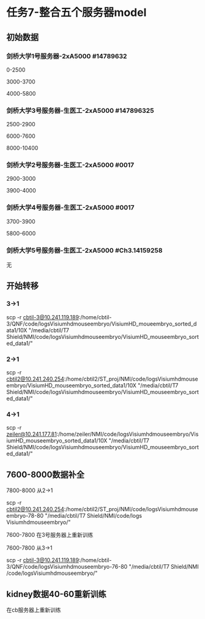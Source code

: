 # 任务7-整合五个服务器model

## 初始数据

### 剑桥大学1号服务器-2xA5000 #14789632

0-2500

3000-3700

4000-5800

### 剑桥大学3号服务器-生医工-2xA5000 #147896325

2500-2900

6000-7600

8000-10400

### 剑桥大学2号服务器-生医工-2xA5000 #0017

2900-3000

3900-4000

### 剑桥大学4号服务器-生医工-2xA5000 #0017

3700-3900

5800-6000

### 剑桥大学5号服务器-生医工-2xA5000 #Ch3.14159258

无

## 开始转移

### 3->1

scp -r cbtil-3@10.241.119.189:/home/cbtil-3/QNF/code/logsVisiumhdmouseembryo/VisiumHD_moueembryo_sorted_data1/10X "/media/cbtil/T7 Shield/NMI/code/logsVisiumhdmouseembryo/VisiumHD_mouseembryo_sorted_data1/"

### 2->1

scp -r cbtil2@10.241.240.254:/home/cbtil2/ST_proj/NMI/code/logsVisiumhdmouseembryo/VisiumHD_mouseembryo_sorted_data1/10X "/media/cbtil/T7 Shield/NMI/code/logsVisiumhdmouseembryo/VisiumHD_mouseembryo_sorted_data1/"

### 4->1

scp -r zeiler@10.241.177.81:/home/zeiler/NMI/code/logsVisiumhdmouseembryo/VisiumHD_mouseembryo_sorted_data1/10X "/media/cbtil/T7 Shield/NMI/code/logsVisiumhdmouseembryo/VisiumHD_mouseembryo_sorted_data1/"

## 7600-8000数据补全

7800-8000 从2->1

scp -r cbtil2@10.241.240.254:/home/cbtil2/ST_proj/NMI/code/logsVisiumhdmouseembryo-78-80 "/media/cbtil/T7 Shield/NMI/code/logs
Visiumhdmouseembryo/"

7600-7800 在3号服务器上重新训练

7600-7800 从3->1

scp -r cbtil-3@10.241.119.189:/home/cbtil-3/QNF/code/logsVisiumhdmouseembryo-76-80 "/media/cbtil/T7 Shield/NMI
/code/logsVisiumhdmouseembryo/"

## kidney数据40-60重新训练

在cb服务器上重新训练